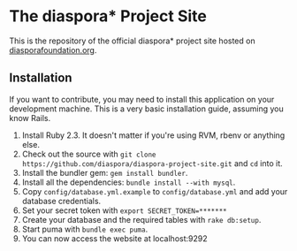 # The diaspora\* Project Site

This is the repository of the official diaspora\* project site hosted on [diasporafoundation.org](https://diasporafoundation.org/).

## Installation

If you want to contribute, you may need to install this application on your development machine. This is a very basic installation guide, assuming you know Rails.

1. Install Ruby 2.3. It doesn't matter if you're using RVM, rbenv or anything else.
2. Check out the source with `git clone https://github.com/diaspora/diaspora-project-site.git` and `cd` into it.
3. Install the bundler gem: `gem install bundler`.
4. Install all the dependencies: `bundle install --with mysql`.
5. Copy `config/database.yml.example` to `config/database.yml` and add your database credentials.
6. Set your secret token with `export SECRET_TOKEN=*******`
7. Create your database and the required tables with `rake db:setup`.
8. Start puma with `bundle exec puma`.
9. You can now access the website at localhost:9292
